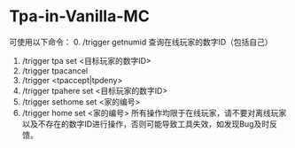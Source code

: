 # Tpa-in-Vanilla-MC
可使用以下命令：
0. /trigger getnumid 查询在线玩家的数字ID（包括自己）
1. /trigger tpa set <目标玩家的数字ID>
2. /trigger tpacancel
3. /trigger <tpaccept|tpdeny>
4. /trigger tpahere set <目标玩家的数字ID>
5. /trigger sethome set <家的编号>
6. /trigger home set <家的编号>
所有操作均限于在线玩家，请不要对离线玩家以及不存在的数字ID进行操作，否则可能导致工具失效，如发现Bug及时反馈。
